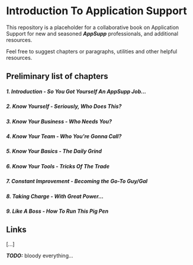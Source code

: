 Introduction To Application Support
===================================

This repository is a placeholder for a collaborative book on Application Support for new and seasoned ***AppSupp*** professionals, and additional resources.

Feel free to suggest chapters or paragraphs, utilities and other helpful resources.

Preliminary list of chapters
----------------------------

##### 1. Introduction - So You Got Yourself An AppSupp Job...

##### 2. Know Yourself - Seriously, Who Does This?

##### 3. Know Your Business - Who Needs You?

##### 4. Know Your Team - Who You're Gonna Call?

##### 5. Know Your Basics - The Daily Grind

##### 6. Know Your Tools - Tricks Of The Trade

##### 7. Constant Improvement - Becoming the Go-To Guy/Gal

##### 8. Taking Charge - With Great Power...

##### 9. Like A Boss - How To Run This Pig Pen

Links
-----

[...]

***TODO:*** bloody everything...
